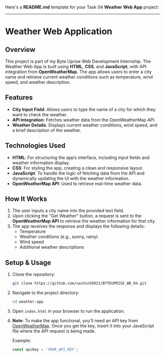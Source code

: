 Here's a **README.md** template for your Task 04 **Weather Web App** project:

---

# Weather Web Application

## Overview
This project is part of my Byte Uprise Web Development Internship. The Weather Web App is built using **HTML**, **CSS**, and **JavaScript**, with API integration from **OpenWeatherMap**. The app allows users to enter a city name and retrieve current weather conditions such as temperature, wind speed, and weather description.

## Features
- **City Input Field**: Allows users to type the name of a city for which they want to check the weather.
- **API Integration**: Fetches weather data from the OpenWeatherMap API.
- **Weather Details**: Displays current weather conditions, wind speed, and a brief description of the weather.

## Technologies Used
- **HTML**: For structuring the app’s interface, including input fields and weather information display.
- **CSS**: For styling the app, creating a clean and responsive layout.
- **JavaScript**: To handle the logic of fetching data from the API and dynamically updating the UI with the weather information.
- **OpenWeatherMap API**: Used to retrieve real-time weather data.

## How It Works
1. The user inputs a city name into the provided text field.
2. Upon clicking the "Get Weather" button, a request is sent to the **OpenWeatherMap API** to retrieve the weather information for that city.
3. The app receives the response and displays the following details:
   - Temperature
   - Weather conditions (e.g., sunny, rainy)
   - Wind speed
   - Additional weather descriptions

## Setup & Usage
1. Clone the repository:
   ```bash
   git clone https://github.com/sachin59921/BYTEUPRISE_WD_04.git 
   ```
2. Navigate to the project directory:
   ```bash
   cd weather-app
   ```
3. Open `index.html` in your browser to run the application.

4. **Note**: To make the app functional, you'll need an API key from [OpenWeatherMap](https://openweathermap.org/). Once you get the key, insert it into your JavaScript file where the API request is being made.

   Example:
   ```javascript
   const apiKey = 'YOUR_API_KEY';
   ```

